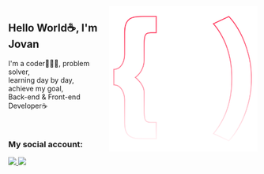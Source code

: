 <img src="logo.svg" width="300px" min-width="300px" max-width="300px" align="right" alt="Logo iuricode">

<h2>Hello World☕, I'm Jovan</h2>

<p>I'm a coder🧑🏽‍💻, problem solver,<br> learning day by day, <br> achieve my goal, <br>Back-end & Front-end Developer☕</p>

</br>

<h3>My social account:</h3> 

  
  <a href="https://www.linkedin.com/in/jovaneah" alt="Linkedin">
    <img src="https://img.shields.io/badge/-Linkedin-ff3a5e?style=for-the-badge&logo=Linkedin&logoColor=FFF"/>
  </a>
  <a href="https://wa.me/6281385744255" alt="Whatsapp">
    <img src="https://img.shields.io/badge/-Whatsapp-25D366?style=for-the-badge&logo=Whatsapp&logoColor=FFF"/>
  </a>
  
